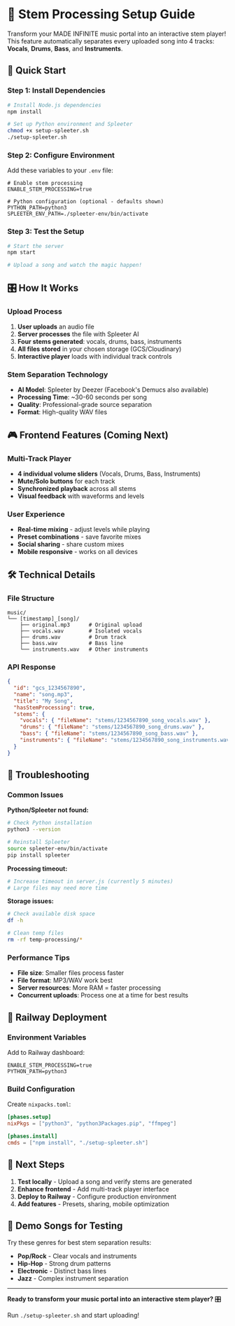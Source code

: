 # 🎵 Stem Processing Setup Guide

Transform your MADE INFINITE music portal into an interactive stem player! This feature automatically separates every uploaded song into 4 tracks: **Vocals**, **Drums**, **Bass**, and **Instruments**.

## 🚀 Quick Start

### Step 1: Install Dependencies
```bash
# Install Node.js dependencies
npm install

# Set up Python environment and Spleeter
chmod +x setup-spleeter.sh
./setup-spleeter.sh
```

### Step 2: Configure Environment
Add these variables to your `.env` file:
```env
# Enable stem processing
ENABLE_STEM_PROCESSING=true

# Python configuration (optional - defaults shown)
PYTHON_PATH=python3
SPLEETER_ENV_PATH=./spleeter-env/bin/activate
```

### Step 3: Test the Setup
```bash
# Start the server
npm start

# Upload a song and watch the magic happen!
```

## 🎛️ How It Works

### Upload Process
1. **User uploads** an audio file
2. **Server processes** the file with Spleeter AI
3. **Four stems generated**: vocals, drums, bass, instruments
4. **All files stored** in your chosen storage (GCS/Cloudinary)
5. **Interactive player** loads with individual track controls

### Stem Separation Technology
- **AI Model**: Spleeter by Deezer (Facebook's Demucs also available)
- **Processing Time**: ~30-60 seconds per song
- **Quality**: Professional-grade source separation
- **Format**: High-quality WAV files

## 🎮 Frontend Features (Coming Next)

### Multi-Track Player
- **4 individual volume sliders** (Vocals, Drums, Bass, Instruments)
- **Mute/Solo buttons** for each track
- **Synchronized playback** across all stems
- **Visual feedback** with waveforms and levels

### User Experience
- **Real-time mixing** - adjust levels while playing
- **Preset combinations** - save favorite mixes
- **Social sharing** - share custom mixes
- **Mobile responsive** - works on all devices

## 🛠️ Technical Details

### File Structure
```
music/
└── [timestamp]_[song]/
    ├── original.mp3      # Original upload
    ├── vocals.wav        # Isolated vocals
    ├── drums.wav         # Drum track
    ├── bass.wav          # Bass line
    └── instruments.wav   # Other instruments
```

### API Response
```json
{
  "id": "gcs_1234567890",
  "name": "song.mp3",
  "title": "My Song",
  "hasStemProcessing": true,
  "stems": {
    "vocals": { "fileName": "stems/1234567890_song_vocals.wav" },
    "drums": { "fileName": "stems/1234567890_song_drums.wav" },
    "bass": { "fileName": "stems/1234567890_song_bass.wav" },
    "instruments": { "fileName": "stems/1234567890_song_instruments.wav" }
  }
}
```

## 🔧 Troubleshooting

### Common Issues

**Python/Spleeter not found:**
```bash
# Check Python installation
python3 --version

# Reinstall Spleeter
source spleeter-env/bin/activate
pip install spleeter
```

**Processing timeout:**
```bash
# Increase timeout in server.js (currently 5 minutes)
# Large files may need more time
```

**Storage issues:**
```bash
# Check available disk space
df -h

# Clean temp files
rm -rf temp-processing/*
```

### Performance Tips
- **File size**: Smaller files process faster
- **File format**: MP3/WAV work best
- **Server resources**: More RAM = faster processing
- **Concurrent uploads**: Process one at a time for best results

## 🚀 Railway Deployment

### Environment Variables
Add to Railway dashboard:
```env
ENABLE_STEM_PROCESSING=true
PYTHON_PATH=python3
```

### Build Configuration
Create `nixpacks.toml`:
```toml
[phases.setup]
nixPkgs = ["python3", "python3Packages.pip", "ffmpeg"]

[phases.install]
cmds = ["npm install", "./setup-spleeter.sh"]
```

## 🎯 Next Steps

1. **Test locally** - Upload a song and verify stems are generated
2. **Enhance frontend** - Add multi-track player interface
3. **Deploy to Railway** - Configure production environment
4. **Add features** - Presets, sharing, mobile optimization

## 🎵 Demo Songs for Testing

Try these genres for best stem separation results:
- **Pop/Rock** - Clear vocals and instruments
- **Hip-Hop** - Strong drum patterns
- **Electronic** - Distinct bass lines
- **Jazz** - Complex instrument separation

---

**Ready to transform your music portal into an interactive stem player?** 🎛️

Run `./setup-spleeter.sh` and start uploading! 